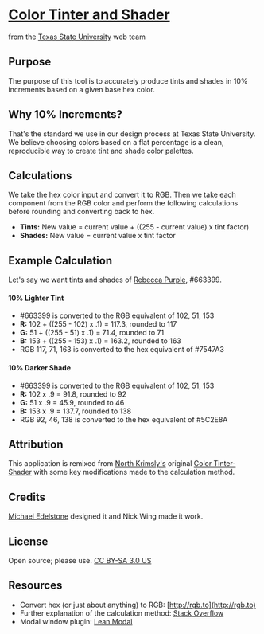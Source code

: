 # [Color Tinter and Shader](http://michaeledelstone.com/tints-and-shades/)
from the [Texas State University](http://txstate.edu) web team

## Purpose
The purpose of this tool is to accurately produce tints and shades in 10% increments based on a given base hex color.

## Why 10% Increments?
That's the standard we use in our design process at Texas State University. We believe choosing colors based on a flat percentage is a clean, reproducible way to create tint and shade color palettes.

## Calculations
We take the hex color input and convert it to RGB. Then we take each component from the RGB color and perform the following calculations before rounding and converting back to hex.
* **Tints:** New value = current value + ((255 - current value) x tint factor)
* **Shades:** New value = current value x tint factor

## Example Calculation
Let's say we want tints and shades of [Rebecca Purple](http://www.economist.com/blogs/babbage/2014/06/digital-remembrance), #663399.

#### 10% Lighter Tint
* #663399 is converted to the RGB equivalent of 102, 51, 153
* **R:** 102 + ((255 - 102) x .1) = 117.3, rounded to 117
* **G:** 51 + ((255 - 51) x .1) = 71.4, rounded to 71
* **B:** 153 + ((255 - 153) x .1) = 163.2, rounded to 163
* RGB 117, 71, 163 is converted to the hex equivalent of #7547A3

#### 10% Darker Shade
* #663399 is converted to the RGB equivalent of 102, 51, 153
* **R:** 102 x .9 = 91.8, rounded to 92
* **G:** 51 x .9 = 45.9, rounded to 46
* **B:** 153 x .9 = 137.7, rounded to 138
* RGB 92, 46, 138 is converted to the hex equivalent of #5C2E8A

## Attribution
This application is remixed from [North Krimsly's](http://highintegritydesign.com/) original [Color Tinter-Shader](http://highintegritydesign.com/tools/tinter-shader) with some key modifications made to the calculation method.

## Credits
[Michael Edelstone](http://michaeledelstone.com) designed it and Nick Wing made it work.

## License
Open source; please use. [CC BY-SA 3.0 US](http://creativecommons.org/licenses/by-sa/3.0/us/)

## Resources
* Convert hex (or just about anything) to RGB: [http://rgb.to](http://rgb.to)
* Further explanation of the calculation method: [Stack Overflow](http://stackoverflow.com/questions/6615002/given-an-rgb-value-how-do-i-create-a-tint-or-shade)
* Modal window plugin: [Lean Modal](http://leanmodal.finelysliced.com.au/)